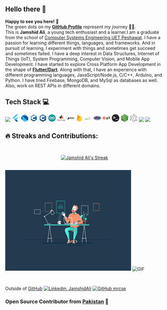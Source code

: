 ## Hello there 👋


**Happy to see you here!** :star_struck: <br> The green dots on my [**GitHub Profile**](https://github.com/mrcse) represent my journey :running_man:.<br>This is **Jamshid Ali**, a young tech enthusiast and a learner.I am a graduate from the school of [Computer Systems Engineering UET Peshawat](https://www.uetpeshawar.edu.pk/cse.php). I have a passion for learning different things, languages, and frameworks. And in pursuit of learning, I experiment with things and sometimes get succeed and sometimes failed. I have a deep interest in Data Structures, Internet of Things (IoT), System Programming, Computer Vision, and Mobile App Development. I have started to explore Cross Platform App Development in the shape of [**Flutter/Dart**](https://flutter.dev/). Along with that, I have an experience with different programming languages, JavaScript/Node.js, C/C++, Arduino, and Python. I have tried Firebase, MongoDB, and MySql as databases as well. Also, work on REST APIs in different domains.



## Tech Stack :computer:
<code><img height="25" src="https://hachinet.com/upload/2020/09/iot-la-gi-ung-dung-cua-iot-trong-thuc-tien-20200907100152.png"></code>
<code><img height="25" src="https://raw.githubusercontent.com/github/explore/80688e429a7d4ef2fca1e82350fe8e3517d3494d/topics/flutter/flutter.png"></code>
<code><img height="25" src="https://raw.githubusercontent.com/github/explore/80688e429a7d4ef2fca1e82350fe8e3517d3494d/topics/dart/dart.png"></code>
<code><img height="25" src="https://raw.githubusercontent.com/github/explore/80688e429a7d4ef2fca1e82350fe8e3517d3494d/topics/c/c.png"></code>
<code><img height="25" src="https://raw.githubusercontent.com/github/explore/80688e429a7d4ef2fca1e82350fe8e3517d3494d/topics/cpp/cpp.png"></code>
<code><img height="25" src="https://raw.githubusercontent.com/github/explore/80688e429a7d4ef2fca1e82350fe8e3517d3494d/topics/arduino/arduino.png"></code>
<code><img height="25" src="https://raw.githubusercontent.com/github/explore/80688e429a7d4ef2fca1e82350fe8e3517d3494d/topics/matlab/matlab.png"></code>
<code><img height="25" src="https://raw.githubusercontent.com/github/explore/80688e429a7d4ef2fca1e82350fe8e3517d3494d/topics/bash/bash.png"></code>
<code><img height="25" src="https://raw.githubusercontent.com/github/explore/80688e429a7d4ef2fca1e82350fe8e3517d3494d/topics/firebase/firebase.png"></code>
<code><img height="25" src="https://raw.githubusercontent.com/github/explore/80688e429a7d4ef2fca1e82350fe8e3517d3494d/topics/mysql/mysql.png"></code>
<code><img height="25" src="https://raw.githubusercontent.com/github/explore/80688e429a7d4ef2fca1e82350fe8e3517d3494d/topics/php/php.png"></code>
<code><img height="25" src="https://raw.githubusercontent.com/github/explore/80688e429a7d4ef2fca1e82350fe8e3517d3494d/topics/git/git.png"></code>
<code><img height="25" src="https://raw.githubusercontent.com/github/explore/80688e429a7d4ef2fca1e82350fe8e3517d3494d/topics/terminal/terminal.png"></code>
<code><img height="25" src="https://raw.githubusercontent.com/github/explore/80688e429a7d4ef2fca1e82350fe8e3517d3494d/topics/nodejs/nodejs.png"></code>
<code><img height="25" src="https://raw.githubusercontent.com/github/explore/80688e429a7d4ef2fca1e82350fe8e3517d3494d/topics/electron/electron.png"></code>
<code><img height="25" src="https://1.bp.blogspot.com/-Qxtg8B8EEy8/XgBm0Bp1y4I/AAAAAAAAPD0/LdIgBrYPAMQ8VpGV4EBz6Kq9uBgoo1NmQCLcBGAsYHQ/s1600/rust-logo.png"></code>
<code><img height="25" src="https://i.pinimg.com/564x/25/a8/5d/25a85d9e5057430d82273a3c75e73014.jpg"></code>
<br/>



## 🔥 Streaks and Contributions:
<br/>
<p align="center">
    <a href="[https://github.com/mrcse/github-readme-streak-stats](https://github-readme-streak-stats.herokuapp.com/?user=mrcse&theme=black-ice&hide_border=true&stroke=0000&background=060A0CD0)">
        <img title="🔥 Get streak stats for your profile at git.io/streak-stats" alt="Jamshid Ali's Streak" src="https://github-readme-streak-stats.herokuapp.com/?user=mrcse&theme=black-ice&hide_border=true&stroke=0000&background=060A0CD0"/>
    </a>
    <br/>
    <br/>
</p>




<!--
<p align="centre">
    <a href="https://github-readme-stats.vercel.app/api?username=mrcse&include_all_commits=true&show_icons=true&title_color=fff&icon_color=79ff97&text_color=9f9f9f&bg_color=151515">
        <img width="65%"  src="https://github-readme-stats.vercel.app/api?username=mrcse&include_all_commits=true&show_icons=true&title_color=fff&icon_color=79ff97&text_color=9f9f9f&bg_color=151515" />
    </a>
    <a href="https://github-readme-stats.vercel.app/api/top-langs/?username=mrcse&count_icons=true&title_color=fff&icon_color=79ff97&text_color=9f9f9f&bg_color=151515">
        <img width="27%"  src="https://github-readme-stats.vercel.app/api/top-langs/?username=mrcse&count_icons=true&title_color=fff&icon_color=79ff97&text_color=9f9f9f&bg_color=151515" />
    </a>
</p>
<br>
-->



<p align="centre">
  <img alt="GIF" src="assets/gif/search.gif" width="400" height="320"/>
  <img alt="GIF" src="assets/gif/taskCompleted.gif" width="400" height="320"/>
</p>
<br>





Outside of [GitHub](https://github.com/mrcse/)
[![Linkedin: JamshidAli](https://img.shields.io/badge/-JamshidAli-blue?style=flat-square&logo=Linkedin&logoColor=white&link=https://www.linkedin.com/in/jamshid-ali-826489200/)](https://www.linkedin.com/in/jamshid-ali-826489200/)
[![GitHub mrcse](https://img.shields.io/github/followers/mrcse?label=follow&style=social)](https://github.com/mrcse)

### Open Source Contributor from [Pakistan](https://en.wikipedia.org/wiki/Pakistan) 💚     

